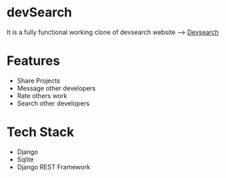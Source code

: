# devSearch
It is a fully functional working clone of devsearch website --> [Devsearch](https://django-2021.herokuapp.com/)

# Features
- Share Projects
- Message other developers
- Rate others work
- Search other developers

# Tech Stack

- Django
- Sqlite
- Django REST Framework
